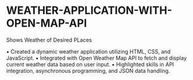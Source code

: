 # WEATHER-APPLICATION-WITH-OPEN-MAP-API
Shows Weather of Desired PLaces

▪	Created a dynamic weather application utilizing HTML, CSS, and JavaScript. 
▪	Integrated with Open Weather Map API to fetch and display current weather data based on user input. 
▪	Highlighted skills in API integration, asynchronous programming, and JSON data handling. 
